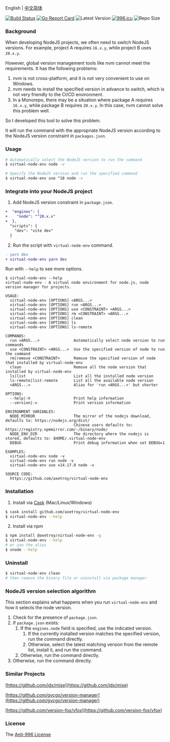 English | [中文简体](README_zh-CN.md)

[![Build Status](https://github.com/axetroy/virtual-node-env/workflows/ci/badge.svg)](https://github.com/axetroy/virtual-node-env/actions)
[![Go Report Card](https://goreportcard.com/badge/github.com/axetroy/virtual-node-env)](https://goreportcard.com/report/github.com/axetroy/virtual-node-env)
![Latest Version](https://img.shields.io/github/v/release/axetroy/virtual-node-env.svg)
[![996.icu](https://img.shields.io/badge/link-996.icu-red.svg)](https://996.icu)
![Repo Size](https://img.shields.io/github/repo-size/axetroy/virtual-node-env.svg)

### Background

When developing NodeJS projects, we often need to switch NodeJS versions. For example, project A requires `16.x.y`, while project B uses `20.x.y`.

However, global version management tools like nvm cannot meet the requirements. It has the following problems:

1. nvm is not cross-platform, and it is not very convenient to use on Windows.
2. nvm needs to install the specified version in advance to switch, which is not very friendly to the CI/CD environment.
3. In a Monorepo, there may be a situation where package A requires `16.x.y`, while package B requires `20.x.y`. In this case, nvm cannot solve this problem well.

So I developed this tool to solve this problem.

It will run the command with the appropriate NodeJS version according to the NodeJS version constraint in `packages.json`.

### Usage

```bash
# Automatically select the NodeJS version to run the command
$ virtual-node-env node -v

# Specify the NodeJS version and run the specified command
$ virtual-node-env use ^18 node -v
```

### Integrate into your NodeJS project

1. Add NodeJS version constraint in `package.json`.

```diff
+  "engines": {
+    "node": "^20.x.x"
+  },
  "scripts": {
    "dev": "vite dev"
  }
```

2. Run the script with `virtual-node-env` command.

```diff
- yarn dev
+ virtual-node-env yarn dev
```

Run with `--help` to see more options.

```
$ virtual-node-env --help
virtual-node-env - A virtual node environment for node.js, node version manager for projects.

USAGE:
  virtual-node-env [OPTIONS] <ARGS...>
  virtual-node-env [OPTIONS] run <ARGS...>
  virtual-node-env [OPTIONS] use <CONSTRAINT> <ARGS...>
  virtual-node-env [OPTIONS] rm <CONSTRAINT> <ARGS...>
  virtual-node-env [OPTIONS] clean
  virtual-node-env [OPTIONS] ls
  virtual-node-env [OPTIONS] ls-remote

COMMANDS:
  run <ARGS...>               Automatically select node version to run commands
  use <CONSTRAINT> <ARGS...>  Use the specified version of node to run the command
  rm|remove <CONSTRAINT>      Remove the specified version of node that installed by virtual-node-env
  clean                       Remove all the node version that installed by virtual-node-env
  ls|list                     List all the installed node version
  ls-remote|list-remote       List all the available node version
  <ARGS...>                   Alias for 'run <ARGS...>' but shorter

OPTIONS:
  --help|-h                   Print help information
  --version|-v                Print version information

ENVIRONMENT VARIABLES:
  NODE_MIRROR                 The mirror of the nodejs download, defaults to: https://nodejs.org/dist/
                              Chinese users defaults to: https://registry.npmmirror.com/-/binary/node/
  NODE_ENV_DIR                The directory where the nodejs is stored, defaults to: $HOME/.virtual-node-env
  DEBUG                       Print debug information when set DEBUG=1

EXAMPLES:
  virtual-node-env node -v
  virtual-node-env run node -v
  virtual-node-env use v14.17.0 node -v

SOURCE CODE:
  https://github.com/axetroy/virtual-node-env
```

### Installation

1. Install via [Cask](https://github.com/cask-pkg/cask.rs) (Mac/Linux/Windows)

```bash
$ cask install github.com/axetroy/virtual-node-env
$ virtual-node-env --help
```

2. Install via npm

```sh
$ npm install @axetroy/virtual-node-env -g
$ virtual-node-env --help
# or use the alias
$ vnode --help
```

### Uninstall

```bash
$ virtual-node-env clean
# then remove the binary file or uninstall via package manager
```

### NodeJS version selection algorithm

This section explains what happens when you run `virtual-node-env` and how it selects the node version.

1. Check for the presence of `package.json`.
2. If `package.json` exists:
   1. If the `engines.node` field is specified, use the indicated version.
      1. If the currently installed version matches the specified version, run the command directly.
      2. Otherwise, select the latest matching version from the remote list, install it, and run the command.
   2. Otherwise, run the command directly.
3. Otherwise, run the command directly.

### Similar Projects

[https://github.com/jdx/mise](https://github.com/jdx/mise)

[https://github.com/gvcgo/version-manager](https://github.com/gvcgo/version-manager)

[https://github.com/version-fox/vfox](https://github.com/version-fox/vfox)

### License

The [Anti-996 License](LICENSE)
